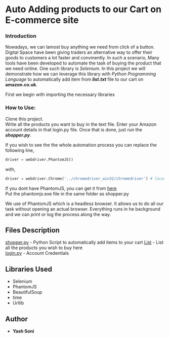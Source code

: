 # Auto Adding products to our Cart on E-commerce site
### Introduction
Nowadays, we can lamost buy anything we need from click of a button. Digital Space have been giving traders an alternative way to offer their goods to customers a lot faster and convinently. In such a scenario, Many tools have been developed to automate the task of buying the product that we need online. One such library is *Selenium*. In this project we will demonstrate how we can leverage this library with *Python Programming Language* to automatically add item from ***list.txt*** file to our cart on **amazon.co.uk**.

First we begin with importing the necessary libraries

### How to Use: </br>
Clone this project. </br>
Write all the products you want to buy in the text file. Enter your Amazon account details in that login.py file. Once that is done, just run the ***shopper.py***. 

If you wish to see the the whole automation process you can replace the following line,
```python
driver = webdriver.PhantomJS() 

```
with, 

```python
driver = webdriver.Chrome('../chromedriver_win32/chromedriver') # location of your selenium chrome driver.
```
If you dont have PhantomJS, you can get it from [here](http://phantomjs.org/download.html) </br>
Put the phantomjs.exe file in the same folder as shopper.py

We use of PhantomJS which is a headless browser. It allows us to do all our task without opening an actual browser. Everything runs in he background and we can print or log the process along the way. 

## Files Description
[shopper.py](https://github.com/ElToro13/ML-Python/blob/master/Data%20Mining/shopper.py) - Python Script to automatically add items to your cart
[List](https://github.com/ElToro13/ML-Python/blob/master/Data%20Mining/list.txt) - List all the products you wish to buy here </br>
[login.py](https://github.com/ElToro13/ML-Python/blob/master/Data%20Mining/login.py) - Account Credentials

## Libraries Used

* Selenium
* PhantomJS
* BeautifulSoup
* time
* Urllib

## Author

* **Yash Soni**
